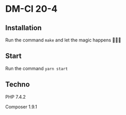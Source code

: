 # DM-CI 20-4

## Installation

Run the command `make` and let the magic happens 🧚🏻‍♀️

## Start

Run the command `yarn start`

## Techno

PHP 7.4.2

Composer 1.9.1

